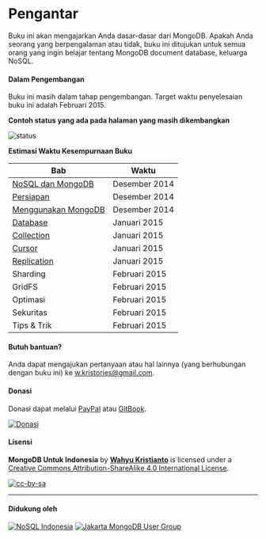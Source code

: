 # Pengantar

Buku ini akan mengajarkan Anda dasar-dasar dari MongoDB. Apakah Anda seorang yang berpengalaman atau tidak, buku ini ditujukan untuk semua orang yang ingin belajar tentang MongoDB document database, keluarga NoSQL.


#### Dalam Pengembangan

Buku ini masih dalam tahap pengembangan. Target waktu penyelesaian buku ini adalah Februari 2015.

**Contoh status yang ada pada halaman yang masih dikembangkan**

![status](https://dl.dropboxusercontent.com/u/83581209/mongodb-untuk-indonesia/button.status.dalam-pengembangan.png)

**Estimasi Waktu Kesempurnaan Buku**

| Bab                   | Waktu         |
| --                    | --            |
| [NoSQL dan MongoDB](nosql_dan_mongodb.md)     | Desember 2014 |
| [Persiapan](persiapan.md)             | Desember 2014 |
| [Menggunakan MongoDB](menggunakan_mongodb.md)   | Desember 2014 |
| [Database](database.md)              | Januari 2015  |
| [Collection](collection.md)            | Januari 2015  |
| [Cursor](cursor.md)                | Januari 2015  |
| [Replication](replication.md)           | Januari 2015  |
| Sharding              | Februari 2015 |
| GridFS                | Februari 2015 |
| Optimasi              | Februari 2015 |
| Sekuritas             | Februari 2015 |
| Tips & Trik           | Februari 2015 |



#### Butuh bantuan?

Anda dapat mengajukan pertanyaan atau hal lainnya (yang berhubungan dengan buku ini) ke [w.kristories@gmail.com](mailto:w.kristories@gmail.com).


#### Donasi

Donasi dapat melalui [PayPal](https://www.paypal.com/cgi-bin/webscr?cmd=_s-xclick&hosted_button_id=Q6BRRMC3JK9VU) atau [GitBook](https://www.gitbook.com/donate/book/kristories/mongodb-untuk-indonesia).

[![Donasi](https://dl.dropboxusercontent.com/u/83581209/mongodb-untuk-indonesia/button.donasi.png)](https://www.paypal.com/cgi-bin/webscr?cmd=_s-xclick&hosted_button_id=Q6BRRMC3JK9VU)

#### Lisensi 

**MongoDB Untuk Indonesia** by [**Wahyu Kristianto**](http://kristories.com) is licensed under a [Creative Commons Attribution-ShareAlike 4.0 International License](http://creativecommons.org/licenses/by-sa/4.0/).

[![cc-by-sa](https://i.creativecommons.org/l/by-sa/4.0/88x31.png)](http://creativecommons.org/licenses/by-sa/4.0/)

---

#### Didukung oleh

[![NoSQL Indonesia](https://s.gravatar.com/avatar/918640b0c498223ca88db1c4bac84660?s=80)](https://twitter.com/NoSQLIndonesia)
[![Jakarta MongoDB User Group](https://s.gravatar.com/avatar/562369fb59cf15eafdf51585d97b36c8?s=80)](https://twitter.com/IDMUG)





